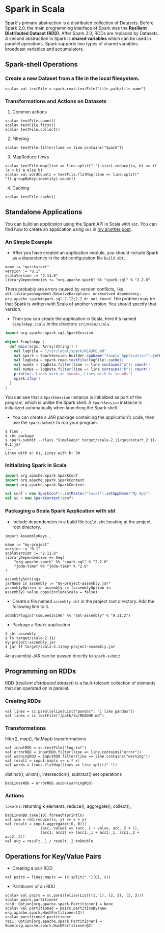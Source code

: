 # Spark in Scala
Spark's primary abstraction is a distributed collection of Datasets. Before Spark 2.0, the main programming interface of Spark was the **Resilient Distributed Dataset (RDD)**. After Spark 2.0, RDDs are replaced by Datasets. A second abstraction in Spark is **shared variables** which can be used in parallel operations. Spark supports two types of shared variables: broadcast variables and accumulators.

## Spark-shell Operations
### Create a new Dataset from a file in the local filesystem.
```
scala> val textFile = spark.read.textFile("file_path/file_name")

```

### Transformations and Actions on Datasets
1. Common actions
```
scala> textFile.count()
scala> textFile.first()
scala> textFile.collect()
```

2. Filtering  
```
scala> textFile.filter(line => line.contains("Spark"))
```

3. MapReduce flows
```
scala> textFile.map(line => line.split(" ").size).reduce((a, b) => if (a > b) a else b)
scala> val wordCounts = textFile.flatMap(line => line.split(" ")).groupByKey(identity).count()
```

4. Caching
```
scala> textFile.cache()
```

## Standalone Applications
You can build an application using the Spark API in Scala with `sbt`. You can find how to create an application using `sbt` in [my another post](../blog/b20171102.md).  

### An Simple Example
- After you have created an application module, you should include Spark as a dependency in the sbt configuration file `build.sbt`. 
```
name := "quickstart"
version := "0.1"
scalaVersion := "2.11.8"
libraryDependencies += "org.apache.spark" %% "spark-sql" % "2.2.0"
```
There probably are errors caused by version conflicts, like `sbt.librarymanagement.ResolveException: unresolved dependency: org.apache.spark#spark-sql_2.12;2.2.0: not found`. The problem may be that Spark is written with Scala of another version. You should specify that version.  
- Then you can create the application in Scala, here it's named `SimpleApp.scala` in the directory `src/main/scala`.  
```scala
import org.apache.spark.sql.SparkSession

object SimpleApp {
  def main(args: Array[String]) {
    val logFile = "/usr/local/spark/README.md"
    val spark = SparkSession.builder.appName("Simple Application").getOrCreate()
    val logData = spark.read.textFile(logFile).cache()
    val numAs = logData.filter(line => line.contains("a")).count()
    val numBs = logData.filter(line => line.contains("b")).count()
    println(s"Lines with a: $numAs, Lines with b: $numBs")
    spark.stop()
  }
}
```
You can see that a `SparkSession` instance is initialized as part of the program, which is unlike the Spark shell. A `SparkSession` instance is initialized automatically when launching the Spark shell.  
- You can create a JAR package containing the application's code, then use the `spark-submit` to run your program.  
```
$ find .
$ sbt package
$ spark-submit --class "SimpleApp" target/scala-2.11/quickstart_2.11-0.1.jar
...
Lines with a: 61, Lines with b: 30
```

### Initializing Spark in Scala
```scala
import org.apache.spark.SparkConf
import org.apache.spark.SparkContext
import org.apache.spark.SparkContext._

val conf = new SparkConf().setMaster("local").setAppName("My App")
val sc = new SparkContext(conf)
```

### Packaging a Scala Spark Application with sbt
- Include dependencies in a build file `build.sbt` locating at the project root directory.
```
import AssemblyKeys._

name := "my-project"
version := "0.1"
scalaVersion := "2.11.8"
libraryDependencies += Seq(
	"org.apache.spark" %% "spark-sql" % "2.2.0"
	"joda-time" %% "joda-time" % "2.0"
)

assemblySettings
jarName in assembly := "my-project-assembly.jar"
assemblyOption in assembly := (assemblyOption in assembly).value.copy(includeScala = false)
```
- Create a file named `assembly.sbt` in the project root directory. Add the following line to it.
```
addSbtPlugin("com.eed3si9n" %% "sbt-assembly" % "0.11.2")
```
- Package a Spark application
```
$ sbt assembly
$ ls target/scala-2.11/
my-project-assembly.jar
$ jar tf target/scala-2.11/my-project-assembly.jar
```
An assembly JAR can be passed directly to `spark-submit`.  

## Programming on RDDs
RDD (*resilient distributed dataset*) is a fault-tolerant collection of elements that can operated on in parallel.
### Creating RDDs
```
val lines = sc.parallelize(List("pandas", "i like pandas"))
val lines = sc.textFile("/path/to/README.md")
```

### Transformations
filter(), map(), flatMap() transformations
```
val inputRDD = sc.textFile("log.txt")
val errorRDD = inputRDD.filter(line => line.contains("error"))
val warningRDD = inputRDD.filter(line => line.contains("warning"))
val result = input.map(x => x * x)
val words = lines.flatMap(lines => line.split(" "))
```
distinct(), union(), intersection(), subtract() set operations
```
badLinesRDD = errorRDD.union(warningRDD)
```

### Actions
`take(k)`: returning k elements, reduce(), aggregate(), collect(), 
```
badLineRDD.take(10).foreach(println)
val sum = rdd.reduce((x, y) => x + y)
val result = input.aggregate((0, 0))(
				(acc, value) => (acc._1 + value, acc._2 + 1),
				(acc1, acc2) => (acc1._1 + acc2._1, acc1._2 + acc2._2))
val avg = result._1 / result._2.toDouble
```

## Operations for Key/Value Pairs
- Creating a pair RDD
```
val pairs = lines.map(x => (x.split(" ")(0), x))
```
- Partitioner of an RDD
```
scala> val pairs = sc.parallelize(List((1, 1), (2, 3), (3, 3)))
scala> pairs.partitioner
res0: Option[org.apache.spark.Partitioner] = None
scala> val partitioned = pairs.partitionBy(new org.apache.spark.HashPartitioner(2))
scala> partitioned.partitioner
res1: Option[org.apache.spark.Partitioner] = Some(org.apache.spark.HashPartitioner@2)
```
